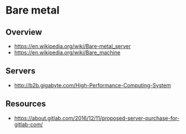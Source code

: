 # Bare metal


## Overview

- https://en.wikipedia.org/wiki/Bare-metal_server
- https://en.wikipedia.org/wiki/Bare_machine


## Servers

- http://b2b.gigabyte.com/High-Performance-Computing-System


## Resources

- https://about.gitlab.com/2016/12/11/proposed-server-purchase-for-gitlab-com/
